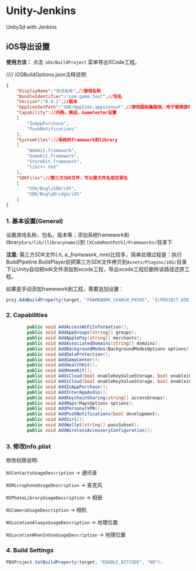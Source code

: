 # Unity-Jenkins
Unity3d with Jenkins

## iOS导出设置
**使用方法：**
点击 `iOS/BuildProject` 菜单导出XCode工程。

////
iOSBuildOptions.json注释说明:
```json
{
    "DisplayName":"测试名称",//游戏名称
    "BundleIdentifier":"com.game.test",//包名
    "Version":"0.0.1",//版本
    "AppIconSetPath":"SDK/AppIcon.appiconset",//游戏图标集路径，用于替换游戏图标,需要替换的图标名字保持一致
    "Capability"://内购，推送，GameCenter设置
    [
        "InAppPurchase",
        "PushNotifications"
    ],
    "SystemFiles"://系统的framework和library
    [
        "WebKit.framework",
        "GameKit.framework",
        "StoreKit.framework",
        "libc++.tbd"
    ],
    "SDKFiles"://第三方SDK文件，可以是文件名或目录名
    [
        "SDK/BuglySDK/iOS",
        "SDK/BuglyBridge/iOS"
    ]
}
```
### 1. 基本设置(General)
设置游戏名称，包名，版本等；添加系统framework和library(`urs/lib/[libraryname]`)到 `[XCodeRootPath]/Frameworks/`目录下

**注意:** 第三方SDK文件(*.h,*.a,*.framework,*.mm)比较多，简单处理过程是：执行BuildPipeline.BuildPlayer前把第三方SDK文件拷贝到`Assets/Plugins/iOS/`目录下让Unity自动把sdk文件添加到xcode工程，导出xcode工程后删除该路径还原工程。

如果是手动添加framework到工程，需要追加设置：
```c#
proj.AddBuildProperty(target, "FRAMEWORK_SEARCH_PATHS", "$(PROJECT_DIR)/Frameworks");
```

### 2. Capabilities
```c#
        public void AddAccessWiFiInformation();
        public void AddAppGroups(string[] groups);
        public void AddApplePay(string[] merchants);
        public void AddAssociatedDomains(string[] domains);
        public void AddBackgroundModes(BackgroundModesOptions options);
        public void AddDataProtection();
        public void AddGameCenter();
        public void AddHealthKit();
        public void AddHomeKit();
        public void AddiCloud(bool enableKeyValueStorage, bool enableiCloudDocument, string[] customContainers);
        public void AddiCloud(bool enableKeyValueStorage, bool enableiCloudDocument, bool enablecloudKit, bool addDefaultContainers, string[] customContainers);
        public void AddInAppPurchase();
        public void AddInterAppAudio();
        public void AddKeychainSharing(string[] accessGroups);
        public void AddMaps(MapsOptions options);
        public void AddPersonalVPN();
        public void AddPushNotifications(bool development);
        public void AddSiri();
        public void AddWallet(string[] passSubset);
        public void AddWirelessAccessoryConfiguration();
```

### 3. 修改Info.plist
修改权限说明:

`NSContactsUsageDescription` -> 通讯录

`NSMicrophoneUsageDescription` -> 麦克风

`NSPhotoLibraryUsageDescription` -> 相册

`NSCameraUsageDescription` -> 相机

`NSLocationAlwaysUsageDescription` -> 地理位置

`NSLocationWhenInUseUsageDescription` -> 地理位置

### 4. Build Settings
```c#
PBXProject.SetBuildProperty(target, "ENABLE_BITCODE", "NO");
```
